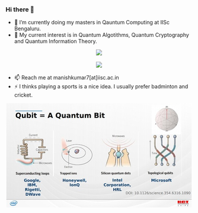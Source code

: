 ### Hi there 👋

- 🔭 I’m currently doing my masters in Qauntum Computing at IISc Bengaluru.
- 🌱 My current interest is in Quantum Algotithms, Quantum Cryptography and Quantum Information Theory.
<p align="center">
  <img src="https://github-readme-stats.vercel.app/api?username=108mk&show_icons=true&theme=radical">
</p>
<p align="center">
  <a href="https://github.com/108mk/github-readme-stats">
    <img src="https://github-readme-stats.vercel.app/api/top-langs/?username=108mk&layout=compact&theme=radical"/>
  </a>
  <br/>
</p>

- 📫 Reach me at manishkumar7[at]iisc.ac.in
- ⚡ I thinks playing a sports is a nice idea. I usually prefer badminton and cricket. 
 <p align="center">
  <img src="https://github.com/108mk/108mk.github.io/blob/c9afe1f6a105cc076a29bfb5f84ebee8702a84e2/images/4-qubit-types-resized.jpg">
</p>

<!--- #- 👯 I also keep 
<!--- #- 🤔 I’m looking for help with ... 
<!--- #- 💬 Ask me about ... 
